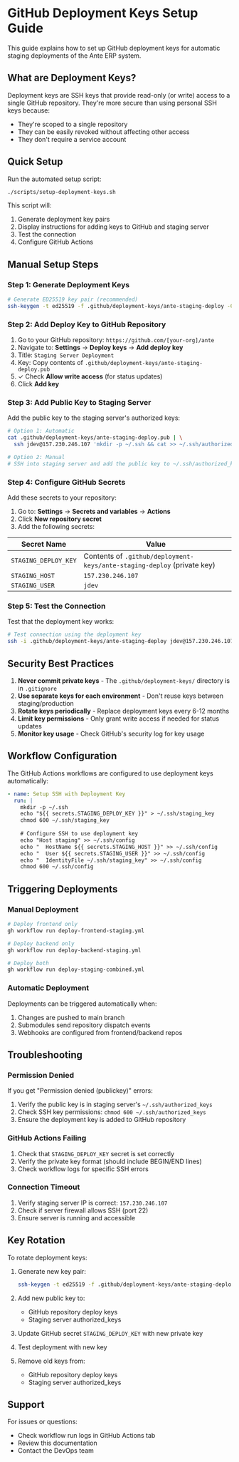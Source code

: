 # GitHub Deployment Keys Setup Guide

This guide explains how to set up GitHub deployment keys for automatic staging deployments of the Ante ERP system.

## What are Deployment Keys?

Deployment keys are SSH keys that provide read-only (or write) access to a single GitHub repository. They're more secure than using personal SSH keys because:
- They're scoped to a single repository
- They can be easily revoked without affecting other access
- They don't require a service account

## Quick Setup

Run the automated setup script:

```bash
./scripts/setup-deployment-keys.sh
```

This script will:
1. Generate deployment key pairs
2. Display instructions for adding keys to GitHub and staging server
3. Test the connection
4. Configure GitHub Actions

## Manual Setup Steps

### Step 1: Generate Deployment Keys

```bash
# Generate ED25519 key pair (recommended)
ssh-keygen -t ed25519 -f .github/deployment-keys/ante-staging-deploy -C "ante-staging-deployment" -N ""
```

### Step 2: Add Deploy Key to GitHub Repository

1. Go to your GitHub repository: `https://github.com/[your-org]/ante`
2. Navigate to: **Settings** → **Deploy keys** → **Add deploy key**
3. Title: `Staging Server Deployment`
4. Key: Copy contents of `.github/deployment-keys/ante-staging-deploy.pub`
5. ✓ Check **Allow write access** (for status updates)
6. Click **Add key**

### Step 3: Add Public Key to Staging Server

Add the public key to the staging server's authorized keys:

```bash
# Option 1: Automatic
cat .github/deployment-keys/ante-staging-deploy.pub | \
  ssh jdev@157.230.246.107 'mkdir -p ~/.ssh && cat >> ~/.ssh/authorized_keys && chmod 600 ~/.ssh/authorized_keys'

# Option 2: Manual
# SSH into staging server and add the public key to ~/.ssh/authorized_keys
```

### Step 4: Configure GitHub Secrets

Add these secrets to your repository:

1. Go to: **Settings** → **Secrets and variables** → **Actions**
2. Click **New repository secret**
3. Add the following secrets:

| Secret Name | Value |
|-------------|-------|
| `STAGING_DEPLOY_KEY` | Contents of `.github/deployment-keys/ante-staging-deploy` (private key) |
| `STAGING_HOST` | `157.230.246.107` |
| `STAGING_USER` | `jdev` |

### Step 5: Test the Connection

Test that the deployment key works:

```bash
# Test connection using the deployment key
ssh -i .github/deployment-keys/ante-staging-deploy jdev@157.230.246.107 "echo 'Connection successful'"
```

## Security Best Practices

1. **Never commit private keys** - The `.github/deployment-keys/` directory is in `.gitignore`
2. **Use separate keys for each environment** - Don't reuse keys between staging/production
3. **Rotate keys periodically** - Replace deployment keys every 6-12 months
4. **Limit key permissions** - Only grant write access if needed for status updates
5. **Monitor key usage** - Check GitHub's security log for key usage

## Workflow Configuration

The GitHub Actions workflows are configured to use deployment keys automatically:

```yaml
- name: Setup SSH with Deployment Key
  run: |
    mkdir -p ~/.ssh
    echo "${{ secrets.STAGING_DEPLOY_KEY }}" > ~/.ssh/staging_key
    chmod 600 ~/.ssh/staging_key
    
    # Configure SSH to use deployment key
    echo "Host staging" >> ~/.ssh/config
    echo "  HostName ${{ secrets.STAGING_HOST }}" >> ~/.ssh/config
    echo "  User ${{ secrets.STAGING_USER }}" >> ~/.ssh/config
    echo "  IdentityFile ~/.ssh/staging_key" >> ~/.ssh/config
    chmod 600 ~/.ssh/config
```

## Triggering Deployments

### Manual Deployment

```bash
# Deploy frontend only
gh workflow run deploy-frontend-staging.yml

# Deploy backend only
gh workflow run deploy-backend-staging.yml

# Deploy both
gh workflow run deploy-staging-combined.yml
```

### Automatic Deployment

Deployments can be triggered automatically when:
1. Changes are pushed to main branch
2. Submodules send repository dispatch events
3. Webhooks are configured from frontend/backend repos

## Troubleshooting

### Permission Denied

If you get "Permission denied (publickey)" errors:

1. Verify the public key is in staging server's `~/.ssh/authorized_keys`
2. Check SSH key permissions: `chmod 600 ~/.ssh/authorized_keys`
3. Ensure the deployment key is added to GitHub repository

### GitHub Actions Failing

1. Check that `STAGING_DEPLOY_KEY` secret is set correctly
2. Verify the private key format (should include BEGIN/END lines)
3. Check workflow logs for specific SSH errors

### Connection Timeout

1. Verify staging server IP is correct: `157.230.246.107`
2. Check if server firewall allows SSH (port 22)
3. Ensure server is running and accessible

## Key Rotation

To rotate deployment keys:

1. Generate new key pair:
   ```bash
   ssh-keygen -t ed25519 -f .github/deployment-keys/ante-staging-deploy-new -C "ante-staging-deployment" -N ""
   ```

2. Add new public key to:
   - GitHub repository deploy keys
   - Staging server authorized_keys

3. Update GitHub secret `STAGING_DEPLOY_KEY` with new private key

4. Test deployment with new key

5. Remove old keys from:
   - GitHub repository deploy keys
   - Staging server authorized_keys

## Support

For issues or questions:
- Check workflow run logs in GitHub Actions tab
- Review this documentation
- Contact the DevOps team